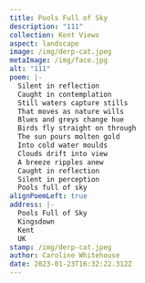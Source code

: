 ```yaml
---
title: Pools Full of Sky
description: "111"
collection: Kent Views
aspect: landscape
image: /img/derp-cat.jpeg
metaImage: /img/face.jpg
alt: "111"
poem: |-
  Silent in reflection
  Caught in contemplation
  Still waters capture stills
  That moves as nature wills
  Blues and greys change hue
  Birds fly straight on through
  The sun pours molten gold
  Into cold water moulds
  Clouds drift into view
  A breeze ripples anew
  Caught in reflection
  Silent in perception
  Pools full of sky
alignPoemLeft: true
address: |-
  Pools Full of Sky
  Kingsdown
  Kent
  UK
stamp: /img/derp-cat.jpeg
author: Caroline Whitehouse
date: 2023-01-23T16:32:22.312Z
---
```

